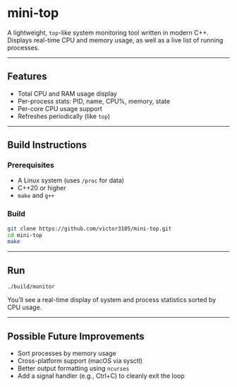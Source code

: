 # mini-top

A lightweight, `top`-like system monitoring tool written in modern C++.  
Displays real-time CPU and memory usage, as well as a live list of running processes.

---

## Features

- Total CPU and RAM usage display
- Per-process stats: PID, name, CPU%, memory, state
- Per-core CPU usage support
- Refreshes periodically (like `top`)

---

## Build Instructions

### Prerequisites

- A Linux system (uses `/proc` for data)
- C++20 or higher
- `make` and `g++`

### Build

```bash
git clone https://github.com/victor3105/mini-top.git
cd mini-top
make
```
---

## Run

```
./build/monitor
```
You’ll see a real-time display of system and process statistics sorted by CPU usage.

---

## Possible Future Improvements
- Sort processes by memory usage
- Cross-platform support (macOS via sysctl)
- Better output formatting using `ncurses`
- Add a signal handler (e.g., Ctrl+C) to cleanly exit the loop
